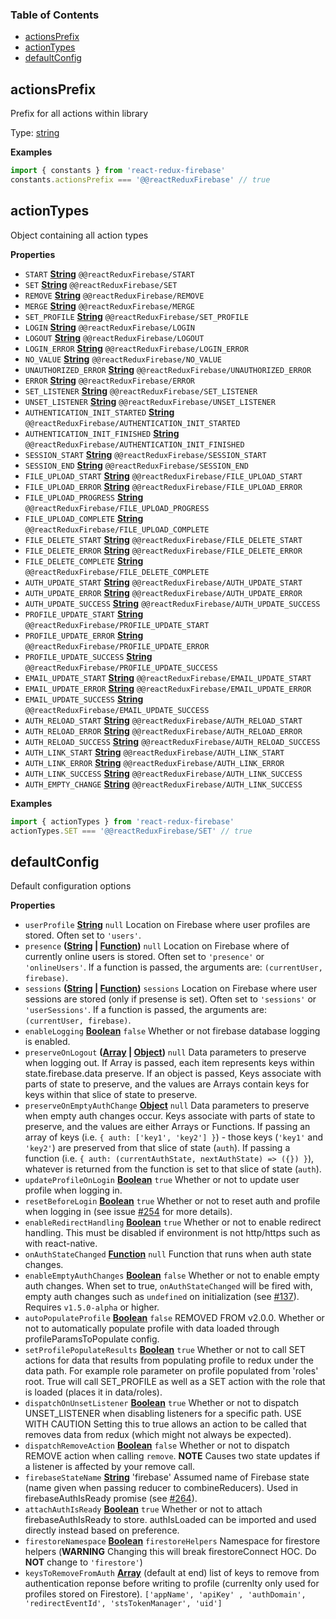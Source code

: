 <!-- Generated by documentation.js. Update this documentation by updating the source code. -->

### Table of Contents

-   [actionsPrefix][1]
-   [actionTypes][2]
-   [defaultConfig][3]

## actionsPrefix

Prefix for all actions within library

Type: [string][4]

**Examples**

```javascript
import { constants } from 'react-redux-firebase'
constants.actionsPrefix === '@@reactReduxFirebase' // true
```

## actionTypes

Object containing all action types

**Properties**

-   `START` **[String][4]** `@@reactReduxFirebase/START`
-   `SET` **[String][4]** `@@reactReduxFirebase/SET`
-   `REMOVE` **[String][4]** `@@reactReduxFirebase/REMOVE`
-   `MERGE` **[String][4]** `@@reactReduxFirebase/MERGE`
-   `SET_PROFILE` **[String][4]** `@@reactReduxFirebase/SET_PROFILE`
-   `LOGIN` **[String][4]** `@@reactReduxFirebase/LOGIN`
-   `LOGOUT` **[String][4]** `@@reactReduxFirebase/LOGOUT`
-   `LOGIN_ERROR` **[String][4]** `@@reactReduxFirebase/LOGIN_ERROR`
-   `NO_VALUE` **[String][4]** `@@reactReduxFirebase/NO_VALUE`
-   `UNAUTHORIZED_ERROR` **[String][4]** `@@reactReduxFirebase/UNAUTHORIZED_ERROR`
-   `ERROR` **[String][4]** `@@reactReduxFirebase/ERROR`
-   `SET_LISTENER` **[String][4]** `@@reactReduxFirebase/SET_LISTENER`
-   `UNSET_LISTENER` **[String][4]** `@@reactReduxFirebase/UNSET_LISTENER`
-   `AUTHENTICATION_INIT_STARTED` **[String][4]** `@@reactReduxFirebase/AUTHENTICATION_INIT_STARTED`
-   `AUTHENTICATION_INIT_FINISHED` **[String][4]** `@@reactReduxFirebase/AUTHENTICATION_INIT_FINISHED`
-   `SESSION_START` **[String][4]** `@@reactReduxFirebase/SESSION_START`
-   `SESSION_END` **[String][4]** `@@reactReduxFirebase/SESSION_END`
-   `FILE_UPLOAD_START` **[String][4]** `@@reactReduxFirebase/FILE_UPLOAD_START`
-   `FILE_UPLOAD_ERROR` **[String][4]** `@@reactReduxFirebase/FILE_UPLOAD_ERROR`
-   `FILE_UPLOAD_PROGRESS` **[String][4]** `@@reactReduxFirebase/FILE_UPLOAD_PROGRESS`
-   `FILE_UPLOAD_COMPLETE` **[String][4]** `@@reactReduxFirebase/FILE_UPLOAD_COMPLETE`
-   `FILE_DELETE_START` **[String][4]** `@@reactReduxFirebase/FILE_DELETE_START`
-   `FILE_DELETE_ERROR` **[String][4]** `@@reactReduxFirebase/FILE_DELETE_ERROR`
-   `FILE_DELETE_COMPLETE` **[String][4]** `@@reactReduxFirebase/FILE_DELETE_COMPLETE`
-   `AUTH_UPDATE_START` **[String][4]** `@@reactReduxFirebase/AUTH_UPDATE_START`
-   `AUTH_UPDATE_ERROR` **[String][4]** `@@reactReduxFirebase/AUTH_UPDATE_ERROR`
-   `AUTH_UPDATE_SUCCESS` **[String][4]** `@@reactReduxFirebase/AUTH_UPDATE_SUCCESS`
-   `PROFILE_UPDATE_START` **[String][4]** `@@reactReduxFirebase/PROFILE_UPDATE_START`
-   `PROFILE_UPDATE_ERROR` **[String][4]** `@@reactReduxFirebase/PROFILE_UPDATE_ERROR`
-   `PROFILE_UPDATE_SUCCESS` **[String][4]** `@@reactReduxFirebase/PROFILE_UPDATE_SUCCESS`
-   `EMAIL_UPDATE_START` **[String][4]** `@@reactReduxFirebase/EMAIL_UPDATE_START`
-   `EMAIL_UPDATE_ERROR` **[String][4]** `@@reactReduxFirebase/EMAIL_UPDATE_ERROR`
-   `EMAIL_UPDATE_SUCCESS` **[String][4]** `@@reactReduxFirebase/EMAIL_UPDATE_SUCCESS`
-   `AUTH_RELOAD_START` **[String][4]** `@@reactReduxFirebase/AUTH_RELOAD_START`
-   `AUTH_RELOAD_ERROR` **[String][4]** `@@reactReduxFirebase/AUTH_RELOAD_ERROR`
-   `AUTH_RELOAD_SUCCESS` **[String][4]** `@@reactReduxFirebase/AUTH_RELOAD_SUCCESS`
-   `AUTH_LINK_START` **[String][4]** `@@reactReduxFirebase/AUTH_LINK_START`
-   `AUTH_LINK_ERROR` **[String][4]** `@@reactReduxFirebase/AUTH_LINK_ERROR`
-   `AUTH_LINK_SUCCESS` **[String][4]** `@@reactReduxFirebase/AUTH_LINK_SUCCESS`
-   `AUTH_EMPTY_CHANGE` **[String][4]** `@@reactReduxFirebase/AUTH_LINK_SUCCESS`

**Examples**

```javascript
import { actionTypes } from 'react-redux-firebase'
actionTypes.SET === '@@reactReduxFirebase/SET' // true
```

## defaultConfig

Default configuration options

**Properties**

-   `userProfile` **[String][4]** `null` Location on Firebase where user
    profiles are stored. Often set to `'users'`.
-   `presence` **([String][4] \| [Function][5])** `null` Location on Firebase where of currently
    online users is stored. Often set to `'presence'` or `'onlineUsers'`. If a function
    is passed, the arguments are: `(currentUser, firebase)`.
-   `sessions` **([String][4] \| [Function][5])** `sessions` Location on Firebase where user
    sessions are stored (only if presense is set). Often set to `'sessions'` or
    `'userSessions'`. If a function is passed, the arguments are: `(currentUser, firebase)`.
-   `enableLogging` **[Boolean][6]** `false` Whether or not firebase
    database logging is enabled.
-   `preserveOnLogout` **([Array][7] \| [Object][8])** `null` Data parameters to
    preserve when logging out. If Array is passed, each item represents keys
    within state.firebase.data preserve. If an object is passed, Keys associate
    with parts of state to preserve, and the values are Arrays contain keys
    for keys within that slice of state to preserve.
-   `preserveOnEmptyAuthChange` **[Object][8]** `null` Data parameters to
    preserve when empty auth changes occur. Keys associate with parts of state
    to preserve, and the values are either Arrays or Functions. If passing an
    array of keys (i.e. `{ auth: ['key1', 'key2'] }`) - those keys (`'key1'` and
    `'key2'`) are preserved from that slice of state (`auth`). If passing a
    function (i.e. `{ auth: (currentAuthState, nextAuthState) => ({}) }`),
    whatever is returned from the function is set to that slice of state (`auth`).
-   `updateProfileOnLogin` **[Boolean][6]** `true` Whether or not to update
    user profile when logging in.
-   `resetBeforeLogin` **[Boolean][6]** `true` Whether or not to reset auth
    and profile when logging in (see issue
    [#254][9]
    for more details).
-   `enableRedirectHandling` **[Boolean][6]** `true` Whether or not to enable
    redirect handling. This must be disabled if environment is not http/https
    such as with react-native.
-   `onAuthStateChanged` **[Function][5]** `null` Function that runs when
    auth state changes.
-   `enableEmptyAuthChanges` **[Boolean][6]** `false` Whether or not to enable
    empty auth changes. When set to true, `onAuthStateChanged` will be fired with,
    empty auth changes such as `undefined` on initialization
    (see [#137][10]).
    Requires `v1.5.0-alpha` or higher.
-   `autoPopulateProfile` **[Boolean][6]** `false` REMOVED FROM v2.0.0.
    Whether or not to automatically populate profile with data loaded through
    profileParamsToPopulate config.
-   `setProfilePopulateResults` **[Boolean][6]** `true` Whether or not to
    call SET actions for data that results from populating profile to redux under
    the data path. For example role parameter on profile populated from 'roles'
    root. True will call SET_PROFILE as well as a SET action with the role that
    is loaded (places it in data/roles).
-   `dispatchOnUnsetListener` **[Boolean][6]** `true` Whether or not to
    dispatch UNSET_LISTENER when disabling listeners for a specific path. USE WITH CAUTION
    Setting this to true allows an action to be called that removes data
    from redux (which might not always be expected).
-   `dispatchRemoveAction` **[Boolean][6]** `false` Whether or not to
    dispatch REMOVE action when calling `remove`. **NOTE** Causes two state
    updates if a listener is affected by your remove call.
-   `firebaseStateName` **[String][4]** 'firebase' Assumed name of Firebase
    state (name given when passing reducer to combineReducers). Used in
    firebaseAuthIsReady promise (see
    [#264][11]).
-   `attachAuthIsReady` **[Boolean][6]** `true` Whether or not to attach
    firebaseAuthIsReady to store. authIsLoaded can be imported and used
    directly instead based on preference.
-   `firestoreNamespace` **[Boolean][6]** `firestoreHelpers` Namespace for
    firestore helpers (**WARNING** Changing this will break firestoreConnect HOC.
    Do **NOT** change to `'firestore'`)
-   `keysToRemoveFromAuth` **[Array][7]** (default at end)
    list of keys to remove from authentication reponse before writing to profile
    (currenlty only used for profiles stored on Firestore). `['appName', 'apiKey'
    , 'authDomain', 'redirectEventId', 'stsTokenManager', 'uid']`

[1]: #actionsprefix

[2]: #actiontypes

[3]: #defaultconfig

[4]: https://developer.mozilla.org/docs/Web/JavaScript/Reference/Global_Objects/String

[5]: https://developer.mozilla.org/docs/Web/JavaScript/Reference/Statements/function

[6]: https://developer.mozilla.org/docs/Web/JavaScript/Reference/Global_Objects/Boolean

[7]: https://developer.mozilla.org/docs/Web/JavaScript/Reference/Global_Objects/Array

[8]: https://developer.mozilla.org/docs/Web/JavaScript/Reference/Global_Objects/Object

[9]: https://github.com/prescottprue/react-redux-firebase/issues/254

[10]: https://github.com/prescottprue/react-redux-firebase/issues/137

[11]: https://github.com/prescottprue/react-redux-firebase/issues/264
